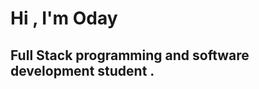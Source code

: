 <img src="https://encrypted-tbn0.gstatic.com/images?q=tbn:ANd9GcQKkfoaHU2nVjlwzL-siFWqHhslaf14VvCWkQ&s" alt="">
<h1>Hi , I'm Oday</h1>
<h2> Full Stack programming and software development student .</h2>

